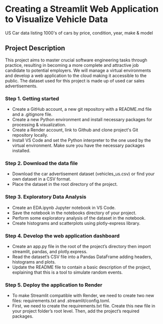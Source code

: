 # Creating a Streamlit Web Application to Visualize Vehicle Data
US Car data listing 1000's of cars by price, condition, year, make &amp; model

## Project Description
This project aims to master crucial software engineering tasks through practice, resulting in becoming a more complete and attractive job candidate to potential employers.
We will manage a virtual environments and develop a web application to the cloud making it accessible to the public.
The dataset used for this project is made up of used car sales advertisements.

### Step 1. Getting started
- Create a GitHub account, a new git repository with a README.md file and a .gitignore file.
- Create a new Python environment and install necessary packages for processing & visualization.
- Create a Render account, link to Github and clone project's Git repository locally.
- Install VS Code and set the Python interpreter to the one used by the virtual environment. Make sure you have the necessary packages installed.

### Step 2. Download the data file
- Download the car advertisement dataset (vehicles_us.csv) or find your own dataset in a CSV format.
- Place the dataset in the root directory of the project.

### Step 3. Exploratory Data Analysis
- Create an EDA.ipynb Jupyter notebook in VS Code.
- Save the notebook in the notebooks directory of your project.
- Perform some exploratory analysis of the dataset in the notebook.
- Create histograms and scatterplots using plotly-express library.

### Step 4. Develop the web application dashboard
- Create an app.py file in the root of the project’s directory then import streamlit, pandas, and plotly.express.
- Read the dataset’s CSV file into a Pandas DataFrame adding headers, histograms and plots.
- Update the README file to contain a basic description of the project, explaining that this is a tool to simulate random events.

### Step 5. Deploy the application to Render
- To make Streamlit compatible with Render, we need to create two new files: requirements.txt and .streamlit/config.toml.
- First, we need to create the requirements.txt file. Create this new file in your project folder’s root level. Then, add the project’s required packages.
  
